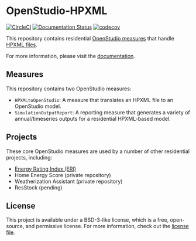 # OpenStudio-HPXML

[![CircleCI](https://circleci.com/gh/NREL/OpenStudio-HPXML.svg?style=shield)](https://circleci.com/gh/NREL/OpenStudio-HPXML)
[![Documentation Status](https://readthedocs.org/projects/openstudio-hpxml/badge/?version=latest)](https://openstudio-hpxml.readthedocs.io/en/latest/?badge=latest)
[![codecov](https://codecov.io/gh/NREL/OpenStudio-HPXML/branch/master/graph/badge.svg)](https://codecov.io/gh/NREL/OpenStudio-HPXML)


This repository contains residential [OpenStudio measures](http://nrel.github.io/OpenStudio-user-documentation/getting_started/about_measures/) that handle [HPXML files](https://hpxml.nrel.gov/).

For more information, please visit the [documentation](https://openstudio-hpxml.readthedocs.io/en/latest).

## Measures

This repository contains two OpenStudio measures:
- `HPXMLtoOpenStudio`: A measure that translates an HPXML file to an OpenStudio model.
- `SimulationOutputReport`: A reporting measure that generates a variety of annual/timeseries outputs for a residential HPXML-based model.

## Projects

These core OpenStudio measures are used by a number of other residential projects, including:
- [Energy Rating Index (ERI)](https://github.com/NREL/OpenStudio-ERI)
- Home Energy Score (private repository)
- Weatherization Assistant (private repository)
- ResStock (pending)

## License

This project is available under a BSD-3-like license, which is a free, open-source, and permissive license. For more information, check out the [license file](https://github.com/NREL/OpenStudio-HPXML/blob/master/LICENSE.md).
